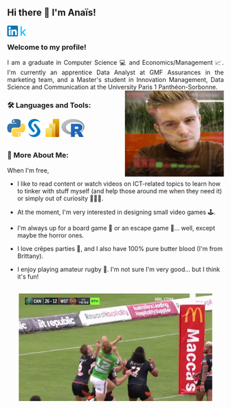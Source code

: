 ## Hi there 👋 I'm Anaïs!
<a href='https://www.linkedin.com/in/anais-deligny/'><img align='left' alt="linkedin" src="/assets/174857.png" height='25px'/></a>
<a href='https://www.kaggle.com/anaisdeligny'><img align='left' alt="linkedin" src="assets/5747675.webp" height='25px'/></a>

<br>

### Welcome to my profile! 

<div align="justify">I am a graduate in Computer Science 💻 and Economics/Management 📈. I'm currently an apprentice Data Analyst at GMF Assurances in the marketing team, and a Master's student in Innovation Management, Data Science and Communication at the University Paris 1 Panthéon-Sorbonne.</div>

<img align="right" height="200" width="230" alt="" src="/assets/giphy.webp" />

### 🛠️ Languages and Tools:
<a href="https://www.python.org" target="_blank"><img align="left" alt="Python" height ="42px" src="/assets/226051.webp"></a>
<a href="https://www.sas.com/fr_fr/home.html" target="_blank"><img align="left" alt="SAS" height ="42px" src="/assets/353456.webp"></a>
<a href="https://www.microsoft.com/fr-fr/power-platform/products/power-bi" target="_blank"><img align="left" alt="VSC" height ="42px" src="/assets/678966.png"></a>
<a href="https://cran.rstudio.com/index.html" target="_blank"><img align="left" alt="R" height ="42px" src="/assets/545467.png"></a>


<br>
<br> 
<br>

### 👀 More About Me:

When I'm free,

- I like to read content or watch videos on ICT-related topics to learn how to tinker with stuff myself (and help those around me when they need it) or simply out of curiosity 👨🏻‍💻.

- At the moment, I'm very interested in designing small video games 🕹️.

- I'm always up for a board game 🎲 or an escape game 🔎... well, except maybe the horror ones.

- I love crêpes parties 🥞, and I also have 100% pure butter blood (I'm from Brittany).

- I enjoy playing amateur rugby 🏈. I'm not sure I'm very good... but I think it's fun!
<br>
<div align="center">
<img height="250" width="450" alt="" src="/assets/87465.webp" />
</div>
<!--
**adeligny/adeligny** is a ✨ _special_ ✨ repository because its `README.md` (this file) appears on your GitHub profile.

Here are some ideas to get you started:

- 🔭 I’m currently working on ...
- 🌱 I’m currently learning ...
- 👯 I’m looking to collaborate on ...
- 🤔 I’m looking for help with ...
- 💬 Ask me about ...
- 📫 How to reach me: ...
- 😄 Pronouns: ...
- ⚡ Fun fact: ...
-->

